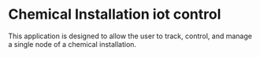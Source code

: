 # Chemical Installation iot control

This application is designed to allow the user to track, control, and manage a single node of a chemical installation. 